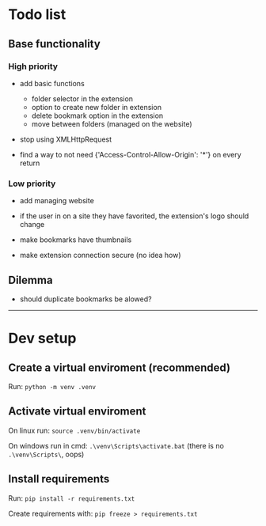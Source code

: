# Todo list

## Base functionality

### High priority

- add basic functions
    - folder selector in the extension
    - option to create new folder in extension
    - delete bookmark option in the extension
    - move between folders (managed on the website)

- stop using XMLHttpRequest

- find a way to not need {'Access-Control-Allow-Origin': '*'} on every return



### Low priority

- add managing website

- if the user in on a site they have favorited, the extension's logo should change

- make bookmarks have thumbnails

- make extension connection secure (no idea how)


## Dilemma

- should duplicate bookmarks be alowed?




---

# Dev setup

## Create a virtual enviroment (recommended)

Run: `python -m venv .venv`


## Activate virtual enviroment

On linux run: `source .venv/bin/activate`

On windows run in cmd: `.\venv\Scripts\activate.bat`
(there is no `.\venv\Scripts\`, oops)


## Install requirements

Run: `pip install -r requirements.txt`




Create requirements with:
`pip freeze > requirements.txt`
